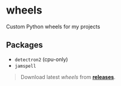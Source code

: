 # wheels
Custom Python wheels for my projects

## Packages
- `detectron2` (cpu-only)
- `jamspell`

> Download latest *wheels* from [**releases**](https://github.com/epassaro/wheels/releases/tag/latest).
